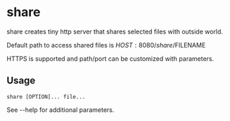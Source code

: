 share
=====

share creates tiny http server that shares selected files with outside world.

Default path to access shared files is $HOST:8080/share/$FILENAME

HTTPS is supported and path/port can be customized with parameters.

Usage
-----

    share [OPTION]... file...


See --help for additional parameters.
